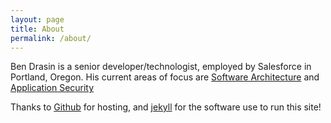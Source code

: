 ```yaml
---
layout: page
title: About
permalink: /about/
---
```


Ben Drasin is a senior developer/technologist, employed by Salesforce in Portland, Oregon.  His current areas of focus are [Software Architecture](http://en.wikipedia.org/wiki/Software_architecture) and [Application Security](http://en.wikipedia.org/wiki/Application_security)

Thanks to [Github](http://www.github.com) for hosting, and [jekyll](http://jekyllrb.com/) for the software use to run this site!

